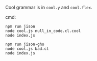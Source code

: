 Cool grammar is in `cool.y` and `cool.flex`.

cmd:
```
npm run jison
node cool.js null_in_code.cl.cool
node index.js

npm run jison-gho
node cool.js bad.cl 
node index.js
```
